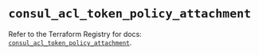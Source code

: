 # `consul_acl_token_policy_attachment`

Refer to the Terraform Registry for docs: [`consul_acl_token_policy_attachment`](https://registry.terraform.io/providers/hashicorp/consul/2.21.0/docs/resources/acl_token_policy_attachment).
